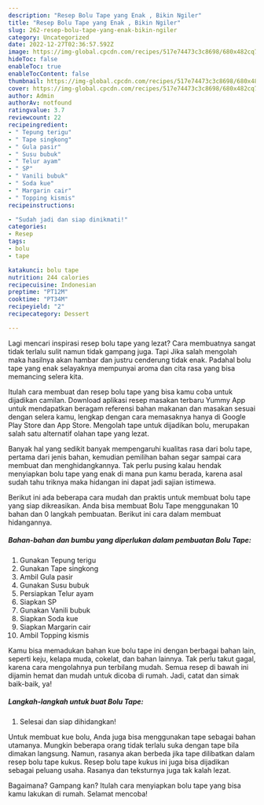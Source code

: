 ```yaml
---
description: "Resep Bolu Tape yang Enak , Bikin Ngiler"
title: "Resep Bolu Tape yang Enak , Bikin Ngiler"
slug: 262-resep-bolu-tape-yang-enak-bikin-ngiler
category: Uncategorized
date: 2022-12-27T02:36:57.592Z
image: https://img-global.cpcdn.com/recipes/517e74473c3c8698/680x482cq70/bolu-tape-foto-resep-utama.jpg
hideToc: false
enableToc: true
enableTocContent: false
thumbnail: https://img-global.cpcdn.com/recipes/517e74473c3c8698/680x482cq70/bolu-tape-foto-resep-utama.jpg
cover: https://img-global.cpcdn.com/recipes/517e74473c3c8698/680x482cq70/bolu-tape-foto-resep-utama.jpg
author: Admin
authorAv: notfound
ratingvalue: 3.7
reviewcount: 22
recipeingredient:
- " Tepung terigu"
- " Tape singkong"
- " Gula pasir"
- " Susu bubuk"
- " Telur ayam"
- " SP"
- " Vanili bubuk"
- " Soda kue"
- " Margarin cair"
- " Topping kismis"
recipeinstructions:

- "Sudah jadi dan siap dinikmati!"
categories:
- Resep
tags:
- bolu
- tape

katakunci: bolu tape 
nutrition: 244 calories
recipecuisine: Indonesian
preptime: "PT12M"
cooktime: "PT34M"
recipeyield: "2"
recipecategory: Dessert

---
```



Lagi mencari inspirasi resep bolu tape yang lezat? Cara membuatnya sangat tidak terlalu sulit namun tidak gampang juga. Tapi Jika salah mengolah maka hasilnya akan hambar dan justru cenderung tidak enak. Padahal bolu tape yang enak selayaknya mempunyai aroma dan cita rasa yang bisa memancing selera kita.


Itulah cara membuat dan resep bolu tape yang bisa kamu coba untuk dijadikan camilan. Download aplikasi resep masakan terbaru Yummy App untuk mendapatkan beragam referensi bahan makanan dan masakan sesuai dengan selera kamu, lengkap dengan cara memasaknya hanya di Google Play Store dan App Store. Mengolah tape untuk dijadikan bolu, merupakan salah satu alternatif olahan tape yang lezat.

Banyak hal yang sedikit banyak mempengaruhi kualitas rasa dari bolu tape, pertama dari jenis bahan, kemudian pemilihan bahan segar sampai cara membuat dan menghidangkannya. Tak perlu pusing kalau hendak menyiapkan bolu tape yang enak di mana pun kamu berada, karena asal sudah tahu triknya maka hidangan ini dapat jadi sajian istimewa.


Berikut ini ada beberapa cara mudah dan praktis untuk membuat bolu tape yang siap dikreasikan. Anda bisa membuat Bolu Tape menggunakan 10 bahan dan 0 langkah pembuatan. Berikut ini cara dalam membuat hidangannya.

<!--inarticleads1-->

##### Bahan-bahan dan bumbu yang diperlukan dalam pembuatan Bolu Tape:

1. Gunakan  Tepung terigu
1. Gunakan  Tape singkong
1. Ambil  Gula pasir
1. Gunakan  Susu bubuk
1. Persiapkan  Telur ayam
1. Siapkan  SP
1. Gunakan  Vanili bubuk
1. Siapkan  Soda kue
1. Siapkan  Margarin cair
1. Ambil  Topping kismis


Kamu bisa memadukan bahan kue bolu tape ini dengan berbagai bahan lain, seperti keju, kelapa muda, cokelat, dan bahan lainnya. Tak perlu takut gagal, karena cara mengolahnya pun terbilang mudah. Semua resep di bawah ini dijamin hemat dan mudah untuk dicoba di rumah. Jadi, catat dan simak baik-baik, ya! 

<!--inarticleads2-->

##### Langkah-langkah untuk buat Bolu Tape:


1. Selesai dan siap dihidangkan!

Untuk membuat kue bolu, Anda juga bisa menggunakan tape sebagai bahan utamanya. Mungkin beberapa orang tidak terlalu suka dengan tape bila dimakan langsung. Namun, rasanya akan berbeda jika tape dilibatkan dalam resep bolu tape kukus. Resep bolu tape kukus ini juga bisa dijadikan sebagai peluang usaha. Rasanya dan teksturnya juga tak kalah lezat. 

Bagaimana? Gampang kan? Itulah cara menyiapkan bolu tape yang bisa kamu lakukan di rumah. Selamat mencoba!
